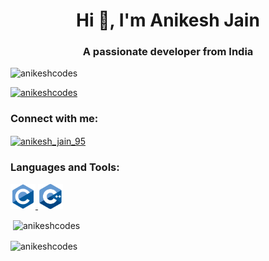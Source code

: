 <h1 align="center">Hi 👋, I'm Anikesh Jain</h1>
<h3 align="center">A passionate developer from India</h3>

<p align="left"> <img src="https://komarev.com/ghpvc/?username=anikeshcodes&label=Profile%20views&color=0e75b6&style=flat" alt="anikeshcodes" /> </p>

<p align="left"> <a href="https://github.com/ryo-ma/github-profile-trophy"><img src="https://github-profile-trophy.vercel.app/?username=anikeshcodes" alt="anikeshcodes" /></a> </p>

<h3 align="left">Connect with me:</h3>
<p align="left">
<a href="https://instagram.com/anikesh_jain_95" target="blank"><img align="center" src="https://raw.githubusercontent.com/rahuldkjain/github-profile-readme-generator/master/src/images/icons/Social/instagram.svg" alt="anikesh_jain_95" height="30" width="40" /></a>
</p>

<h3 align="left">Languages and Tools:</h3>
<p align="left"> <a href="https://www.cprogramming.com/" target="_blank" rel="noreferrer"> <img src="https://raw.githubusercontent.com/devicons/devicon/master/icons/c/c-original.svg" alt="c" width="40" height="40"/> </a> <a href="https://www.w3schools.com/cpp/" target="_blank" rel="noreferrer"> <img src="https://raw.githubusercontent.com/devicons/devicon/master/icons/cplusplus/cplusplus-original.svg" alt="cplusplus" width="40" height="40"/> </a> </p>

<p>&nbsp;<img align="center" src="https://github-readme-stats.vercel.app/api?username=anikeshcodes&show_icons=true&locale=en" alt="anikeshcodes" /></p>

<p><img align="center" src="https://github-readme-streak-stats.herokuapp.com/?user=anikeshcodes&" alt="anikeshcodes" /></p>

